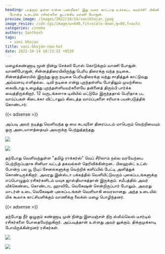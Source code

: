 ```yaml
---
heading: பாத்ரூம் குள்ள என்ன பண்றீங்க! இது வரை காட்டாத உச்சகட்ட கவர்ச்சி! பிகினி
  போன்ற உடையில் ரசிகர்களை சூடாக்கிய வாணி போஜன்.
preview_image: /images/2022/10/14/vanibhojan.jpeg
image_resize: /cdn-cgi/image/w=640,fit=scale-down,q=80,f=auto
categories: cinema
authors: Santhosh
tags:
  - vani bhojan
title: vani-bhojan-new-hot
date: 2022-10-14 18:23:22 +0530
---
```

மழைக்கண்ணாடி மூன் நின்று செக்ஸி போஸ் கொடுக்கும்  வாணி போஜன்.
வாணிபோஜன், சின்னத்திரையிலிருந்து பெரிய திரைக்கு வந்த நடிகை.. சின்னத்திரையில் இருந்து ஒரு நடிகை பெரியதிரைக்கு வந்து சாதித்துக் காட்டுவது அவ்வளவு எளிதல்ல.. டிவி நடிகை என்று புறந்தள்ளிய போதிலும் முயற்சியை கைவிடாது உழைத்து புறந்தள்ளியவர்களையே தன்னைத் திரும்பி பார்க்க வைத்திருக்கிறார். 
12 வருடங்களாக டிவியில் மட்டுமே இருந்ததால் பெரிதாக பட வாய்ப்பகள் கிடைக்கா விட்டாலும் கிடைத்த வாய்ப்புகளை சரியாக பயன்படுத்திக் கொண்டார். 

{{< adsense >}}

அப்படி அவர் நடித்து வெளிவந்த ஓ மை கடவுளே திரைப்படம் மாபெரும் வெற்றியையும் ஒரு அடையாளத்தையும் அவருக்கு பெற்றுத்தந்தது. 


![](/images/2022/10/14/vani-bhojan-new-hot.jpeg)

![](/images/2022/10/14/vani-bhojan-new-hot2.jpeg)

தற்போது வெளிவந்துள்ள "தமிழ் ராக்கர்ஸ்" வெப் சீரிஸும் நல்ல வரவேற்பை பெற்றிருப்பதாக சினிமா வட்டத் தகவல்கள் தெரிவிக்கின்றன.. பிஹைன்ட் உட்ஸ் போன்ற பல யூ டூயுப் சேனல்களுக்கு வெற்றிக் களிப்பில் பேட்டி அளித்துக் கொண்டிருக்கிறார். 
அவரது இன்ஸ்டா பக்கத்தில் வெளியிட்டுவரும் புகைப்படங்களுக்கு எப்பொழுதும் ரசிகர்களிடம் மவுசு ஜாஸ்தியாகத்தான் இருக்கும். சமீபத்தில் அவர் வீக்கெண்டை கொண்டாட ஹாலிடே வெகேஷன் சென்றிருப்பார் போலும். அவரது மாடர்ன் உடை வெகேஷன் புகைப்படங்கள் வெளியாகி வைரலானது. அந்த உடையில் மிக கூலாக காட்சியளிக்கும் வாணிக்கு லைக்ஸ் மழை பொழிந்தனர்.

{{< adsense >}}


தற்போது நீர் ஒழுகும் கண்ணாடி முன் நின்று இளமஞ்சள் நிற ஸ்லீவ்லெஸ் டீசர்டில் ரசிகர்களை போதையேற்றுகிறார். அப்படித்தான் உள்ளது அவர் லுக்கும். திக்குமுக்காடி போயிருக்கின்றனர் ரசிகர்கள்.

![](/images/2022/10/14/vani-bhojan-new-hot4.jpeg)

![](/images/2022/10/14/vani-bhojan-new-hot6.jpeg)